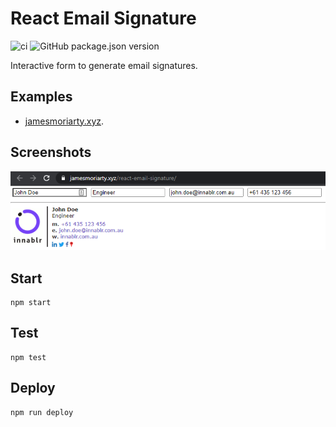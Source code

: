 # React Email Signature

![ci](https://github.com/jamesmoriarty/react-email-signature/workflows/ci/badge.svg) ![GitHub package.json version](https://img.shields.io/github/package-json/v/jamesmoriarty/react-email-signature)

Interactive form to generate email signatures.

## Examples

- [jamesmoriarty.xyz](https://jamesmoriarty.github.io/react-email-signature).

## Screenshots

![screenshot](docs/screenshot.png)

## Start

```
npm start
```

## Test

```
npm test
```

## Deploy

```
npm run deploy
```
